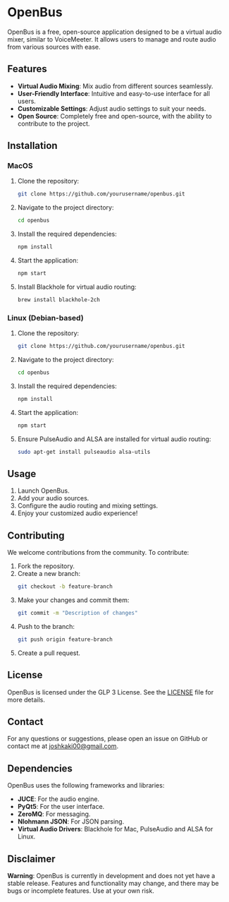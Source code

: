 # OpenBus

OpenBus is a free, open-source application designed to be a virtual audio mixer, similar to VoiceMeeter. It allows users to manage and route audio from various sources with ease.

## Features

- **Virtual Audio Mixing**: Mix audio from different sources seamlessly.
- **User-Friendly Interface**: Intuitive and easy-to-use interface for all users.
- **Customizable Settings**: Adjust audio settings to suit your needs.
- **Open Source**: Completely free and open-source, with the ability to contribute to the project.

## Installation

### MacOS

1. Clone the repository:
    ```bash
    git clone https://github.com/yourusername/openbus.git
    ```
2. Navigate to the project directory:
    ```bash
    cd openbus
    ```
3. Install the required dependencies:
    ```bash
    npm install
    ```
4. Start the application:
    ```bash
    npm start
    ```
5. Install Blackhole for virtual audio routing:
    ```bash
    brew install blackhole-2ch
    ```

### Linux (Debian-based)

1. Clone the repository:
    ```bash
    git clone https://github.com/yourusername/openbus.git
    ```
2. Navigate to the project directory:
    ```bash
    cd openbus
    ```
3. Install the required dependencies:
    ```bash
    npm install
    ```
4. Start the application:
    ```bash
    npm start
    ```
5. Ensure PulseAudio and ALSA are installed for virtual audio routing:
    ```bash
    sudo apt-get install pulseaudio alsa-utils
    ```

## Usage

1. Launch OpenBus.
2. Add your audio sources.
3. Configure the audio routing and mixing settings.
4. Enjoy your customized audio experience!

## Contributing

We welcome contributions from the community. To contribute:

1. Fork the repository.
2. Create a new branch:
    ```bash
    git checkout -b feature-branch
    ```
3. Make your changes and commit them:
    ```bash
    git commit -m "Description of changes"
    ```
4. Push to the branch:
    ```bash
    git push origin feature-branch
    ```
5. Create a pull request.

## License

OpenBus is licensed under the GLP 3 License. See the [LICENSE](LICENSE) file for more details.

## Contact

For any questions or suggestions, please open an issue on GitHub or contact me at joshkaki00@gmail.com.

## Dependencies

OpenBus uses the following frameworks and libraries:
- **JUCE**: For the audio engine.
- **PyQt5**: For the user interface.
- **ZeroMQ**: For messaging.
- **Nlohmann JSON**: For JSON parsing.
- **Virtual Audio Drivers**: Blackhole for Mac, PulseAudio and ALSA for Linux.

## Disclaimer

**Warning**: OpenBus is currently in development and does not yet have a stable release. Features and functionality may change, and there may be bugs or incomplete features. Use at your own risk.